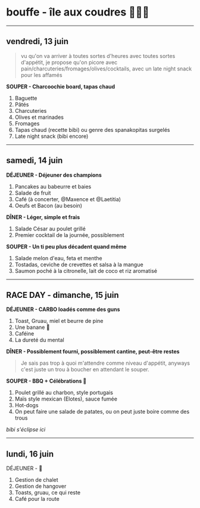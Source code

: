 # bouffe - île aux coudres 🍗🥗😋
---
## vendredi, 13 juin 
> vu qu'on va arriver à toutes sortes d'heures avec toutes sortes d'appétit, je propose qu'on picore avec pain/charcuteries/fromages/olives/cocktails, avec un late night snack pour les affamés

**SOUPER - Charcoochie board, tapas chaud**

1. Baguette
2. Pâtés
3. Charcuteries
4. Olives et marinades
5. Fromages
6. Tapas chaud (recette bibi) ou genre des spanakopitas surgelés
7. Late night snack (bibi encore)

---
## samedi, 14 juin

**DÉJEUNER - Déjeuner des champions**

1. Pancakes au babeurre et baies
2. Salade de fruit
3. Café (à concerter, @Maxence et @Laetitia)
4. Oeufs et Bacon (au besoin)

**DÎNER - Léger, simple et frais**

1. Salade César au poulet grillé
2. Premier cocktail de la journée, possiblement

**SOUPER - Un ti peu plus décadent quand même**

1. Salade melon d'eau, feta et menthe
2. Tostadas, ceviche de crevettes et salsa à la mangue
3. Saumon poché à la citronelle, lait de coco et riz aromatisé

---
## RACE DAY - dimanche, 15 juin

**DÉJEUNER - **CARBO** loadés comme des guns**

1. Toast, Gruau, miel et beurre de pine
2. Une banane 🍌
3. Caféine
4. La dureté du mental

**DÎNER - Possiblement fourni, possiblement cantine, peut-être restes**
> Je sais pas trop à quoi m'attendre comme niveau d'appétit, anyways c'est juste un trou à boucher en attendant le souper.

**SOUPER - BBQ + Célébrations 🍾**

1. Poulet grillé au charbon, style portugais
2. Maïs style mexican (Elotes), sauce fumée
3. Hot-dogs
4. On peut faire une salade de patates, ou on peut juste boire comme des trous

*bibi s'éclipse ici*

---
## lundi, 16 juin

DÉJEUNER - 🫡
1. Gestion de chalet
2. Gestion de hangover
3. Toasts, gruau, ce qui reste
4. Café pour la route


